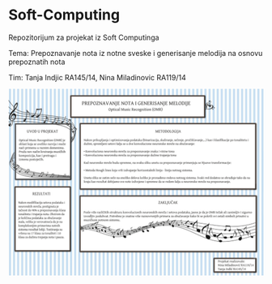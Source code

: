# Soft-Computing
Repozitorijum za projekat iz Soft Computinga

Tema: Prepoznavanje nota iz notne sveske i generisanje melodija na osnovu prepoznatih nota

Tim: Tanja Indjic RA145/14, Nina Miladinovic RA119/14

![Poster](poster-1.png?raw=true "Poster")
